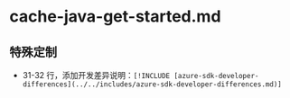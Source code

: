 # cache-java-get-started.md

## 特殊定制

* 31-32 行，添加开发差异说明：`[!INCLUDE [azure-sdk-developer-differences](../../includes/azure-sdk-developer-differences.md)]`